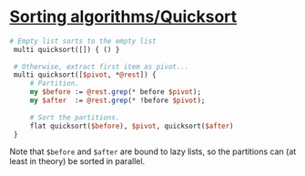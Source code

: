 [1]: https://rosettacode.org/wiki/Sorting_algorithms/Quicksort

# [Sorting algorithms/Quicksort][1]

```perl
# Empty list sorts to the empty list
 multi quicksort([]) { () }
 
 # Otherwise, extract first item as pivot...
 multi quicksort([$pivot, *@rest]) {
     # Partition.
     my $before := @rest.grep(* before $pivot);
     my $after  := @rest.grep(* !before $pivot);
 
     # Sort the partitions.
     flat quicksort($before), $pivot, quicksort($after)
 }
```


Note that `$before` and `$after` are bound to lazy lists, so the partitions can (at least in theory) be sorted in parallel.